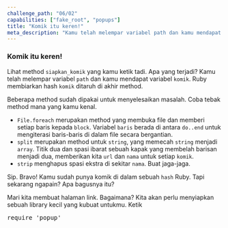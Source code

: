 ```yaml
---
challenge_path: "06/02"
capabilities: ["fake_root", "popups"]
title: "Komik itu keren!"
meta_description: "Kamu telah melempar variabel path dan kamu mendapat variabel komik. Ruby membiarkan hash komik ditaruh di akhir method."
---
```


### Komik itu keren!

Lihat method `siapkan_komik` yang kamu ketik tadi. Apa yang terjadi? Kamu telah melempar variabel `path` dan kamu mendapat variabel `komik`. Ruby membiarkan hash `komik` ditaruh di akhir method.

Beberapa method sudah dipakai untuk menyelesaikan masalah. Coba tebak method mana yang kamu kenal.

- `File.foreach` merupakan method yang membuka file dan memberi setiap baris kepada `block`. Variabel `baris` berada di antara `do..end` untuk mengiterasi baris-baris di dalam file secara bergantian.
- `split` merupakan method untuk `string`, yang memecah `string` menjadi `array`. Titik dua dan spasi ibarat sebuah kapak yang membelah barisan menjadi dua, memberikan kita `url` dan `nama` untuk setiap `komik`.
- `strip` menghapus spasi ekstra di sekitar `nama`. Buat jaga-jaga.

Sip. Bravo! Kamu sudah punya komik di dalam sebuah `hash` Ruby. Tapi sekarang ngapain? Apa bagusnya itu?

Mari kita membuat halaman link. Bagaimana? Kita akan perlu menyiapkan sebuah library kecil yang kubuat untukmu. Ketik

<pre>require 'popup'</pre>